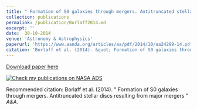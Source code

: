 ```yaml
---
title: " Formation of S0 galaxies through mergers. Antitruncated stellar discs resulting from major mergers "
collection: publications
permalink: /publication/Borlaff2014.md
excerpt: ''
date:  30-10-2014 
venue: 'Astronomy & Astrophysics'
paperurl: 'https://www.aanda.org/articles/aa/pdf/2014/10/aa24299-14.pdf'
citation: 'Borlaff et al. (2014). &quot; Formation of S0 galaxies through mergers. Antitruncated stellar discs resulting from major mergers &quot; <i>A&A</i>.'
---
```


[Download paper here](https://www.aanda.org/articles/aa/pdf/2014/10/aa24299-14.pdf)

[![Check my publications on NASA ADS](https://borlaff.github.io/files/gSbgSbo41.gif)](https://www.aanda.org/articles/aa/pdf/2014/10/aa24299-14.pdf)

Recommended citation: Borlaff et al. (2014). " Formation of S0 galaxies through mergers. Antitruncated stellar discs resulting from major mergers " <i>A&A</i>.
